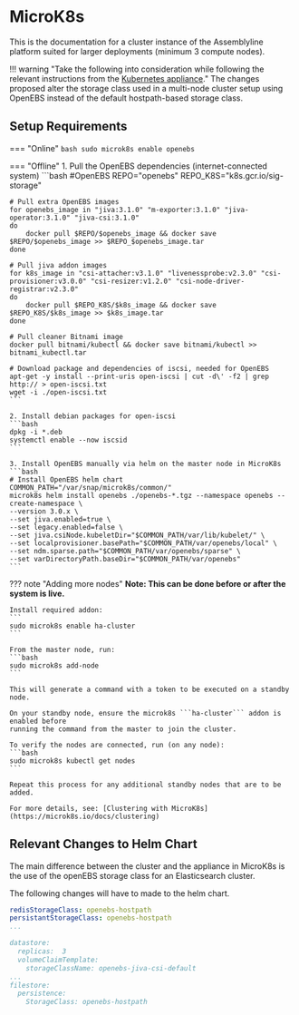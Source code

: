 # MicroK8s
This is the documentation for a cluster instance of the Assemblyline platform suited for larger deployments (minimum 3 compute nodes).

!!! warning "Take the following into consideration while following the relevant  instructions from the [Kubernetes appliance](../appliance/kubernetes-microk8s)."
	The changes proposed alter the storage class used in a multi-node cluster setup using OpenEBS instead of the default hostpath-based storage class.

## Setup Requirements

=== "Online"
    ```bash
    sudo microk8s enable openebs
    ```

=== "Offline"
	1. Pull the OpenEBS dependencies (internet-connected system)
	```bash
	#OpenEBS
	REPO="openebs"
	REPO_K8S="k8s.gcr.io/sig-storage"

	# Pull extra OpenEBS images
	for openebs_image in "jiva:3.1.0" "m-exporter:3.1.0" "jiva-operator:3.1.0" "jiva-csi:3.1.0"
	do
		docker pull $REPO/$openebs_image && docker save $REPO/$openebs_image >> $REPO_$openebs_image.tar
	done

	# Pull jiva addon images
	for k8s_image in "csi-attacher:v3.1.0" "livenessprobe:v2.3.0" "csi-provisioner:v3.0.0" "csi-resizer:v1.2.0" "csi-node-driver-registrar:v2.3.0"
	do
		docker pull $REPO_K8S/$k8s_image && docker save $REPO_K8S/$k8s_image >> $k8s_image.tar
	done

	# Pull cleaner Bitnami image
	docker pull bitnami/kubectl && docker save bitnami/kubectl >> bitnami_kubectl.tar

	# Download package and dependencies of iscsi, needed for OpenEBS
	apt-get -y install --print-uris open-iscsi | cut -d\' -f2 | grep http:// > open-iscsi.txt
	wget -i ./open-iscsi.txt
	```

	2. Install debian packages for open-iscsi
	```bash
	dpkg -i *.deb
	systemctl enable --now iscsid
	```

	3. Install OpenEBS manually via helm on the master node in MicroK8s
	```bash
	# Install OpenEBS helm chart
	COMMON_PATH="/var/snap/microk8s/common/"
	microk8s helm install openebs ./openebs-*.tgz --namespace openebs --create-namespace \
    --version 3.0.x \
    --set jiva.enabled=true \
    --set legacy.enabled=false \
    --set jiva.csiNode.kubeletDir="$COMMON_PATH/var/lib/kubelet/" \
    --set localprovisioner.basePath="$COMMON_PATH/var/openebs/local" \
    --set ndm.sparse.path="$COMMON_PATH/var/openebs/sparse" \
    --set varDirectoryPath.baseDir="$COMMON_PATH/var/openebs"
	```

??? note "Adding more nodes"
    **Note: This can be done before or after the system is live.**

    Install required addon:
    ```
    sudo microk8s enable ha-cluster
    ```

    From the master node, run:
    ```bash
    sudo microk8s add-node
    ```

    This will generate a command with a token to be executed on a standby node.

    On your standby node, ensure the microk8s ```ha-cluster``` addon is enabled before
    running the command from the master to join the cluster.

    To verify the nodes are connected, run (on any node):
    ```bash
    sudo microk8s kubectl get nodes
    ```

    Repeat this process for any additional standby nodes that are to be added.

    For more details, see: [Clustering with MicroK8s](https://microk8s.io/docs/clustering)

<!-- !!! warning "Caution"
	The following instructions assuming you're root user.
	Please perform:
        ```bash
        sudo su
        ```

??? tldr "Summary of files for deploying AL4"
	```bash
	Desktop/
	├── al_deps/
	│   ├── Python-tool         (Used to push .tar images to built-in registry)
	│   ├── open-iscsi service  (Used to enable OpenEBS storage management)
	│   ├── pip-package         (Used to install Python-Tool
	│   ├── Snap packages (microk8s, helm, kubectl, koneta-lens)
	│   ├── nginx-ingress (.tar)
	│   ├── OpenEBS       (.tar) (Need to update dependency helm chart)
<<<<<<< HEAD:docs/installation/cluster-microk8s.md
	│   ├── containers    (many .tar)/
	│   │   ├── registry.tar       (Used for built-in registry)
	│   │   ├── service_containers (AL4 services)
	│   │   ├── openEBS-node       (Basic OpenEBS - Required for both deployments)        
	│   │   ├── openEBS-multi-node (OpenEBS with java-csi addon)
	│   │   ├── core-microk8s      (Enables Microk8s from scratch)
	│   │   ├── minio-redis        (For AL4 charts)
	│   │   └── elk                (For AL4 charts)
	│   └── new_registry.yaml   (Used to reconfigure registry deployment)
=======
	│   └── containers    (many .tar)/
	│       ├── registry.tar       (Used for built-in registry)
	│       ├── service_containers (AL4 services)
	│       ├── openEBS-node       (Basic OpenEBS - Required for both deployments)
	│       ├── openEBS-multi-node (OpenEBS with java-csi addon)
	│       ├── core-microk8s      (Enables Microk8s from scratch)
	│       ├── minio-redis        (For AL4 charts)
	│       └── elk                (For AL4 charts)
>>>>>>> 1dca46b58065aa329c7c2aa8322d644d9ab72199:docs/installation/cluster/microk8s.md
	└── assemblyline-helm-chart/
	    ├── appliance/
	    │   ├── secrets.yaml
	    │   ├── values-StrongAppliance.yaml
	    │   ├── values-Cluster(1ES).yaml
	    │   └── values-Cluster(3ES).yaml
	    └── assemblyline/
			├── requirements.yaml  (offline version)
			├── charts/
			│   ├── elasticsearch-7.16.1.tgz (Need to update configurations)
			│   └── miinio-5.0.32.tgz        (Need to update configurations)
			└── templates/
			    └── updater-deployment.yaml  (Turn down replicas - 0)

	```

??? bug "Workaround when cluster seems to be timed-out"

	* Sometimes microk8s cluster will behave like shown in the following image:
	<figure markdown>
	  ![error](../images/Error.png)
	  <figcation></figcaption>
	</figure>

	* {==To fix this==} all we need to do is restart to internet interface:
	<figure markdown>
	  ![error](../images/Solution.png)
	  <figcation></figcaption>
	</figure>


## __Download depenedencies__
!!! tip "In this section we'll prepare all the pre-requisites for our deployment"
	Only step needs to be done on internet-connected system

	* __Download files consist of:__

		* __Snap packages:__ Used for installing kubernetes dependencies
		* __Helm Charts:__ Used for deploying apllication easily
		* __Containers:__ Used for application run-time environment

### 1. Download offline dependencies (On online environment)

!!! done "If you are making a VM to deploy in offline env"
	```bash
	apt-get update -y
	```

```bash title="Directory to store all dependencies"
mkdir al_deps && cd al_deps
```

```bash title="Helm inistallation"
snap install helm --classic
```

!!! Tip "Helm charts are usefull to deploy many products with their dependencies"

Download dependencies and helm charts

!!! success "Basic Best practice"
	- [X] <b>It is recomended to use latest versions of products.</b>


	=== "Snap Packages"
		!!! warning ""
			Packages relevant <b>for each node on cluster</b>.
		Download microk8s dependencies
		```bash
		for snap_pkg in "microk8s" "helm" "kubectl" "kontena-lens"
			do
			    sudo snap download $snap_pkg
			done
		```

        - [X] 1/4
	=== "Nginx-Ingress"
		!!! warning ""
			Package relevant <b>only for master node</b>.
		Download ingress-nginx helm-chart (for deploying ingress namespace)
		```bash
		wget https://github.com/kubernetes/ingress-nginx/releases/download/helm-chart-4.0.16/ingress-nginx-4.0.16.tgz
		```
		!!! note "[Official ingress-nginx helm-chart repo](https://github.com/kubernetes/ingress-nginx)" -->
<!--


        - [X] 2/4
	=== "OpenEBS"
		!!! warning ""
			Package relevant <b>only for master node</b>.
		* Pull open-ebs helm-chart (for deploying openebs namespace)
		```bash
		helm repo add openebs https://openebs.github.io/charts
		helm pull openebs/openebs
		```

		* Download package and dependencies of iscsi (Prerequisites for OpenEBS)

			!!! danger "You'll install it in offline environment"

			```bash
			apt-get -y install --print-uris open-iscsi | cut -d\' -f2 | grep http:// > open-iscsi.txt
			```

			```bash
			wget -i ./open-iscsi.txt
			```

		!!! note "[Official OpenEBS helm-chart repo](https://openebs.github.io/charts/)"

        - [X] 3/4
	=== "AL4 Helm-chart"
		!!! warning ""
			Package relevant <b>only for master node</b>.
		* Install git and clone AL4 helm-chart (Latest) (for deployingg al4 namespace)
		```bash
		apt install git -y
		```
		```bash
		cd .. && git clone https://github.com/CybercentreCanada/assemblyline-helm-chart
		```

		* Update all AL4 dependencies charts via helm
		```bash
		helm dependency update assemblyline-helm-chart/assemblyline/
		```

        - [X] 4/4

	After you've done downloading dependencies <b>(4/4)</b>
	```bash title="helm-update them"
	helm repo update
	``` -->
<!--
### 2. Download containers for offline work
```bash title="Set up dedicated directory"
mkdir containers && cd containers
```

=== "Registry + Python tool"
	```bash title="Download docker-registry image {==(Put in core-microk8s directory)==}"
	docker pull registry:2.7.1 && docker save registry:2.7.1 >> registry.tar
	```

	!!! note "Download pip package to install python-tool used for managing microk8s built-in registry"

		!!! danger "You'll install it in offline environment"

		=== "Download pip"
			```bash
			apt-get -y install --print-uris python3-pip | cut -d\' -f2 | grep http:// > python3-pip.txt
			```

			```bash
			wget -i ./python3-pip.txt
			```
		=== "Install (On offline environment)"
			```bash
			dpkg -i *.deb
			```


	!!! done "Enable quick managment with images and central-registry"
		```bash title="Download python package 'dockertarpusher'"
		mkdir python_tool && cd python_tool
		apt install python3-pip -y
		```
		!!! tip "For online use lets download"
		```bash
		pip download dockertarpusher
		```

	- [X] 1/7
=== "Core-Microk8s"
	??? example "Required images list"
		```yaml
		coredns/coredns:1.8.0
		calico/cni:v3.19.1
		calico/pod2daemon-flexvol:v3.19.1
		calico/node:v3.19.1
		clico/kube-controllers:v3.17.1
		cdkbot/hostpath-provisioner-amd64:1.0.0
		k8s.gcr.io/metrics-server/metrics-server:v0.5.2
		```

	```bash title="DNS services for single\multi node cluster"
	docker pull coredns/coredns:1.8.0 && docker save coredns/coredns:1.8.0 >> coredns.tar
	```

	```bash title="Calico containers"
	for container_image in "cni" "pod2daemon-flexvol" "node"
	do
	    docker pull calico/$container_image:v3.19.1 && docker save calico/$container_image:v3.19.1 >> calico_$container_image.tar
	done

	docker pull calico/kube-controllers:v3.17.3 && docker save calico/kube-controllers:v3.17.3 >> calico_kube-controllers.tar
	```

	```bash title="microk8s-hostpath for handling built-in registry"
	docker pull cdkbot/hostpath-provisioner-amd64:1.0.0 && docker save cdkbot/hostpath-provisioner-amd64:1.0.0 >> storage.tar
	```

	```bash title="metrics-server addon container"
	docker pull k8s.gcr.io/metrics-server/metrics-server:v0.5.2 && docker save k8s.gcr.io/metrics-server/metrics-server:v0.5.2 >> metrics.tar
	```

	```bash title="download k8s.gcr.io/pause:3.1"
	docker pull k8s.gcr.io/pause:3.1 && docker save k8s.gcr.io/pause:3.1 >> pause.tar
	```



	- [X] 2/7
=== "Ingress-NGINX"
	```bash title="Download nginx prerequists (Need to manually pull them | remove digest tag in yaml)"
	for container_image in "controller:v1.1.1" "kube-webhook-certgen:v1.1.1"
	do
	    docker pull k8s.gcr.io/ingress-nginx/$container_image && docker save k8s.gcr.io/ingress-nginx/$container_image >> $container_image.tar
	done
	```
	??? warning "Notice specific versions"
		For update go to value.yaml and search for:
		```yaml
		...
		controller:
		  name: controller
		  image: registry: k8s.gcr.io
		  image: ingress-nginx/controller
		  tag: "v1.1.1"
		...
		```
		```yaml
		...
		controller:
		  name: controller
		  image: registry: k8s.gcr.io
		  image: ingress-nginx/kube-webhook-certgen
		  tag: "v1.1.1"
		...
		```
	- [X] 3/7
=== "ELK"
	```bash title="Download ELK images"
	ES_REG=docker.elastic.co
	ES_VER=7.16.1
	for beat in "filebeat" "metricbeat"
	do
	    docker pull $ES_REG/beats/$beat:$ES_VER && docker save $ES_REG/beats/$beat:$ES_VER >> es_$beat.tar
	done
	for es in "logstash" "kibana" "elasticsearch"
	do
	    docker pull $ES_REG/$es/$es:$ES_VER && docker save $ES_REG/$es/$es:$ES_VER >> es_$es.tar
	done
	```

	- [X] 4/7
=== "MinIO + Redis"
	```bash title="MinIO"
	for minio_image in "minio:RELEASE.2022-01-08T03-11-54Z" "mc:RELEASE.2022-01-07T06-01-38Z"
	do
	    docker pull minio/$minio_image && docker save minio/$minio_image >> minio_$minio_image.tar
	done
	docker pull bskim45/helm-kubectl-jq:3.3.0 && docker save bskim45/helm-kubectl-jq:3.3.0 >> minio_helm-kubectl-jq:3.3.0.tar
	```
	??? warning "Notice specific versions"
		For update go to value.yaml and search for:
		```yaml
		...
		helmKubectlJqImage:
		  pullPolicy: IfNotPresent
		  repository: bskim45/helm-kubectl-jq
		  #tag: <old_version>
		  tag: 3.3.0 (new version)
		...
		```
		```yaml
		...
		image:
		  pullPolicy: IfNotPresent
		  repository: minio/minio
		  #tag: <old_version>
		  tag: RELEASE.2022-01-08T03-11-54Z (new version)
		...
		```
		```yaml
		...
		image:
		  pullPolicy: IfNotPresent
		  repository: minio/mc
		  #tag: <old_version>
		  tag: RELEASE.2022-01-07T06-01-38Z (new version)
		...
		```

	```bash title="Redis"
	docker pull redis && docker save redis >> redis.tar
	```

	- [X] 4/7
=== "OpenEBS"

	!!! tldr "How to choose?"
		| OpenEBS    	| Requirements                                                                	| Purpose                               	|
		|------------	|-----------------------------------------------------------------------------	|---------------------------------------	|
		|   Default  	|                     :material-check: Default Containers                     	|  For {==__1__==} datastore in cluster 	|
		| Jiva addon 	| :material-check: Default Containers  :material-check: Multi-node Containers 	| For {==__3__==} datastores in cluster 	|

	=== "Default Containers"
		!!! tldr "Enable storage for single-node IO operations"
			Relevant for {==__1 datastore OR 3 datastores__==}

		??? question "Where to find all dependencies for this helm chart?"
			`openebs/values.yaml`

		??? example "Required images+tags(openebs_list.txt)"

			```yaml
			m-apiserver:2.12.2
			openebs-k8s-provisioner:2.12.2
			provisioner-localpv:3.1.0
			snapshot-controller:2.12.2
			snapshot-provisioner:2.12.2
			node-disk-manager:1.8.0
			node-disk-operator:1.8.0
			node-disk-exporter:1.8.0
			admission-server:2.12.2
			linux-utils:3.1.0
			jiva:2.12.2
			cstor-pool:2.12.2
			cstor-pool-mgmt:2.12.2
			cstor-istgt:2.12.2
			cstor-volume-mgmt:2.12.2
			```

		```bash title="Define repo"
		REPO="openebs"
		```
		```bash title="Required images for supporting Strong appliance (Not enough for cluster)"
		for openebs_image in $(cat openebs_list.txt)
		do
		    docker pull $REPO/$openebs_image && docker save $REPO/$openebs_image >> $REPO_$openebs_image.tar
		done
		```
		```bash title="Pull cleaner image for OpenEBS"
		docker pull bitnami/kubectl && docker save bitnami/kubectl >> bitnami_kubectl.tar
		```

		- [X] 5.5/7

	=== "Multi-node Containers"
		!!! tldr "Enable storage for multi-node IO operations"
			Relevant for {==__3 datastores__==}

		??? question "Where to find all dependencies for this helm chart?"
			```
			/openebs/charts/jiva/value.yaml
			/openebs/charts/localpv-provisioner/value.yaml
			/openebs/charts/openebs-ndm/value.yaml
			```

		??? example "Required images+tags"
			```yaml
			OpenEBS Multi-Node Required:
			jiva:3.1.0
			m-exporter:3.1.0
			jiva-operator:3.1.0
			jiva-csi:3.1.0

			Jiva Required:
			csi-attacher:v3.1.0
			livenessprobe:v2.3.0
			csi-provisioner:v3.0.0
			csi-resizer:v1.2.0
			csi-node-driver-registrar:v2.3.0
			```

		```bash title="Define repos"
		REPO="openebs"
		REPO_K8S="k8s.gcr.io/sig-storage"
		```
		```bash title="Pull extra OpenEBS images"
		for openebs_image in "jiva:3.1.0" "m-exporter:3.1.0" "jiva-operator:3.1.0" "jiva-csi:3.1.0"
		do
		    docker pull $REPO/$openebs_image && docker save $REPO/$openebs_image >> $REPO_$openebs_image.tar
		done
		```
		```bash title="Pull jiva addon images"
		for k8s_image in "csi-attacher:v3.1.0" "livenessprobe:v2.3.0" "csi-provisioner:v3.0.0" "csi-resizer:v1.2.0" "csi-node-driver-registrar:v2.3.0"
		do
		    docker pull $REPO_K8S/$k8s_image && docker save $REPO_K8S/$k8s_image >> $k8s_image.tar
		done

		```
		```bash title="Pull cleaner image for OpenEBS"
		docker pull bitnami/kubectl && docker save bitnami/kubectl >> bitnami_kubectl.tar
		```

		- [X] 6/7


=== "AL4-services"

	```bash title="Define Tag"
	AL4_RELEASE=4.2.stable
	```


	```bash title="Assemblyline Core"
	for al_image in "core" "ui" "ui-frontend" "service-server" "socketio"
	do
	    docker pull cccs/assemblyline-$al_image:$AL4_RELEASE && docker save cccs/assemblyline-$al_image:$AL4_RELEASE >> al_$al_image.tar
	done
	```

	??? example "List of services(service_list.txt)"
		```yaml
		antivirus
		apkaye
		beaver
		characterize
		configextractor
		cuckoo
		deobfuscripter
		emlparser
		elf
		elfparser
		espresso
		extract
		floss
		frankenstrings
		iparse
		jsjaws
		metadefender
		metapeek
		oletools
		overpower
		pdfid
		peepdf
		pefile
		pixaxe
		safelist
		sigma
		suricata
		swiffer
		tagcheck
		torrentslicer
		unpacme
		unpacker
		vipermonkey
		virustotal-dynamic
		virustotal-static
		xlmmacrodeobfuscator
		yara
		```

	!!! danger "Both tags are required in our registry!"

		=== "Get latest tag"

			!!! tldr "Those tags important to suppply {==al_svc==} with currect image:{==4.2.stable'X'==}"

			```bash title="Assemblyline Services"
			for alsvc_image in $(cat service_list.txt)
			do
			    TAG=$(wget -q https://registry.hub.docker.com/v1/repositories/cccs/assemblyline-service-${alsvc_image}/tags -O -  | sed -e 's/[][]//g' -e 's/"//g' -e 's/ //g' | tr '}' '\n'  | awk -F: '$3~".stable" {print $3}' | grep 4.2 | sort | tail -n 1)
			    IMAGE="cccs/assemblyline-service-${alsvc_image}:${TAG}"
			    docker pull ${IMAGE}
			    docker save ${IMAGE} -o ${alsvc_image}.tar
			done

			```
			!!! done "This script will download the latest 4.2.stable'X' of al4 services"
				This step is requirerd to have the image of the running service

			!!! bug "docker-tar-push can push an image per tar file. so we need to download each image separately"


			- [X] 6.5/7
		=== "Get stable tag"

			!!! tldr "Thosee tags important to supply {==install_al_svc==} with currect image:{==stable==}"

			```bash title="Convert to stable tag"
			for image in $(docker image ls --format {{.Repository}}:{{.Tag}} | grep :4.2.0)
			do
			  image_name=$(cut -d ':' -f 1 <<< $image)
			  image_no_reg=$(cut -d '/' -f 2 <<< $image_name)
			  echo "[INFO]: tagging image: $image_no_reg:stable > tar"
			  docker tag $image $image_name:stable
			  docker save $image > $image_no_reg.tar
			done;
			```
			!!! done "This script will add the images with the tag: stable"
				This step is required to have the image for bootstraping

			!!! bug "docker-tar-push can push an image per tar file. so we need to download each image separately"

			- [X] 7/7 -->
<!--
<figure markdown>
 ![al_deps](../images/FolderExample.png)
 <figcation></figcaption>
</figure>

??? cite "You can deploy Microk8s+AL4 Dependencies with all the downloaded files"
	Next step exaplin how to setup Node (Master or other-node)

## __Microk8s setup__
!!! tip "In this section we'll setup most of the infrastructure - Appliance Node/Master Node(Cluster)"
	After this step you'll initialize the Microk8s Dependencies and deploy them

	| Stage                   	| Description                                                                                 	| Purpose                               	|
	|-------------------------	|---------------------------------------------------------------------------------------------	|---------------------------------------	|
	|      Core-Microk8s      	| :material-check: Microk8s :material-check: Helm :material-check: Kubectl :material-check: Lens 	|      Setup Kubernetes environment     	|
	| Deploy microk8s add-ons 	| :material-check: NGINX-Ingress :material-check: OpenEBS                                       	| Used to deploy infrastructure for AL4 	|

### 1. Setup Kubernetes environment
```bash title="Microk8s + Deps' installation"
cd al_deps/
```

=== "Setup microk8s"
	```bash title="Microk8s Install"
	snap ack microk8s_*.assert
	snap install microk8s_*.snap --classic
	```

	```bash title="Get to this directory"
	cd core_microk8s
	```

	```bash title="Manually import Core-Microk8s images"
	for img_name in $(ls)
	do
	    microk8s ctr images import $img_name
	done
	```

	!!! warning "Make sure registry image located on correct folder"

	* Enable relevant addons
	```bash title="Only on Appliance/Master-node"
	microk8s enable dns ha-cluster metrics-server rbac registry:size=30Gi
	```

		!!! warning "Notice"
			 Default Deployment requires <b>55G</b> for storing images - maybe less.

			 [Microk8s built-in Registry](https://microk8s.io/docs/registry-built-in)


	```bash title="Copy kubeconfig from cluster and make it accessible for kubectl/helm"
	export KUBECONFIG=$HOME/.kube/config
	```

	```bash title="Get ready to install helm\kubectl"
	mkdir /var/snap/microk8s/current/bin
	```

	- [X] 1/4

=== "Setup Helm"
	```bash title="Admin tool for deploying helm charts"
	snap ack helm_*.assert
	snap install helm_*.snap --classic
	```

	```bash title="Link helm to microk8s"
	ln -s /snap/bin/helm /var/snap/microk8s/current/bin/helm
	```

	- [X] 2/4

=== "Setup Kubectl"
	```bash title="Admin tool for controlling kubernetes"
	snap ack kubectl_*.assert
	snap install kubectl_*.snap --classic
	```

	```bash title="Link kubectl to microk8s"
	ln -s /snap/bin/kubectl /var/snap/microk8s/current/bin/kubectl
	```

	- [X] 3/4

=== "Setup Lens"
	??? danger "Relevant if node has user-interface"

		```bash title="Admin tool for examining progresses in our appliance\cluster"
		snap ack kontena-lens_*.assert
		snap install kontena-lens_*.snap --classic
		```

		```bash title="Link microk8s to Lens"
		microk8s kubectl config view --raw
		```

		* In Lens: file -> Add Clusters -> Paste as text -> Paste last step output here

	- [X] 4/4 (Optional)

![Initial_Setup_Done](../images/After_Sec_2.png)

### 2. Install Microk8s Infrastructure dependencies

!!! question "What is needed for this step?"

	- [X] Microk8s
	- [X] Helm linked to microk8s
	- [X] Kubectl linked to microk8s

How we deploy all dependencies?

* Setup our central-registry to handle our images
* Deploying helm-charts

=== "Setup Registry"

	* Edit microk8s configuration to pull images from localhost:32000 instead of docker.io

		```bash title="Little change in this file:"
		gedit /var/snap/microk8s/current/args/certs.d/docker.io/hosts.toml
		```

		```toml title="To look like this"
		server = "http://localhost:32000"

		[host."http://localhost:32000"]
		  capabilities = ["pull", "resolve"]
		```

		!!! note "This ensure each service could access the registry on the node"

		```bash title="Sync changes with Microk8s"
		microk8s stop && microk8s start
		```
	
	??? example "new_registry.yaml"
		```yaml title="Ensure registry container will run always on Master-node"
		---
		apiVersion: v1
		kind: Namespace
		metadata:
		  name: container-registry
		---
		kind: PersistentVolumeClaim
		apiVersion: v1
		metadata:
		  name: registry-claim
		  namespace: container-registry
		spec:
		  accessModes:
		    - ReadWriteMany
		  volumeMode: Filesystem
		  resources:
		    requests:
		      storage: <According to you with (i.e. 55Gi)>
		---
		apiVersion: apps/v1
		kind: Deployment
		metadata:
		  labels:
		    app: registry
		  name: registry
		  namespace: container-registry
		spec:
		  replicas: 1
		  selector:
		    matchLabels:
		      app: registry
		  template:
		    metadata:
		      labels:
			app: registry
		    spec:
		      # Edit the name of you Master-node
		      nodeName: ubuntu2004 
		      containers:
			- name: registry
			  image: registry:2.7.1
			  env:
			    - name: REGISTRY_HTTP_ADDR
			      value: :5000
			    - name: REGISTRY_STORAGE_FILESYSTEM_ROOTDIRECTORY
			      value: /var/lib/registry
			    - name: REGISTRY_STORAGE_DELETE_ENABLED
			      value: "yes"
			  ports:
			    - containerPort: 5000
			      name: registry
			      protocol: TCP
			  volumeMounts:
			    - mountPath: /var/lib/registry
			      name: registry-data
		      volumes:
			- name: registry-data
			  persistentVolumeClaim:
			    claimName: registry-claim
		---
		apiVersion: v1
		kind: Service
		metadata:
		  labels:
		    app: registry
		  name: registry
		  namespace: container-registry
		spec:
		  type: NodePort
		  selector:
		    app: registry
		  ports:
		    - name: "registry"
		      port: 5000
		      targetPort: 5000
		      nodePort: 32000
		---
		# https://github.com/kubernetes/enhancements/issues/1755
		apiVersion: v1
		kind: ConfigMap
		metadata:
		  name: local-registry-hosting
		  namespace: kube-public
		data:
		  localRegistryHosting.v1: |
		    help: "https://microk8s.io/docs/registry-built-in"
		    host: "localhost:32000"

		```
		
	```bash title="To update registry deployment settings"
	microk8s kubectl apply -f ./new_registry.yaml
	```

	* Install python3-pip package
		```bash
		dpkg -i *.deb
		```

	* Install docker-tar-push package
		```bash
		cd ./python-tool
		```
		
		```bash
		pip install ./dockertarpusher-0.16-py3-none-any.whl
		```

	* Push the container-images we download in 1.2

		```bash title="Push process - pushes tars in current directory"
		for container_image in $(ls)
		do
		    docker-tar-push http://localhost:32000 $container_image
		done
		```

	- [X] 1/3


=== "Nginx-Ingress"
	Nginx-Ingress is used to be a load-balancer in front of our cluster

	```bash title="Create dedicated namespace for our ingress installation"
	microk8s helm install ingress-nginx ./ingress-nginx-*.tgz -n ingress --create-namespace \
			--set controller.hostPort.enabled=true \
			--set controllerr.image.registry="localhost:32000/k8s.gcr.io"
	```

	!!! info "localhost:32000 is used to pull k8s images from microk8s built-in registry"

	- [X] 2/3

=== "OpenEBS"
	1. Install and enable iscsi (Prerequisites of OpenEBS)

		!!! todo "Needs to be installed on {==each node of cluster(Include master)==}"
			in case datastore pod will be scheduled to other node
			```bash
			dpkg -i *.deb
			```

			```bash
			systemctl enable --now iscsid
			```

	2. Enable the preffered OpenEBS deployment for your kind of AL deployment

		!!! warning "For 3-datastores (multi-node) you should enable jiva addon for OpenEBS"

		```bash title="Define variables"
		COMMON_PATH="/var/snap/microk8s/common/"
		```

		=== "Appliance + Cluster(1ES)"
			!!! danger "Relevant for a Strong-Appliance OR Cluster AL4 (1 ES)"
				If you wish deploying Cluster AL4+3ES refer to next tab

			!!! bug "Only on Master Node"
				Deploy OpenEBS helm-chart for Strong appliance (Single-node)
				```bash title="Default deployment enough for single-node datastore"
				microk8s helm install openebs ./openebs-*.tgz --namespace openebs --create-namespace \
					--set varDirectoryPath.baseDir=$COMMON_PATH/var/openebs/local \
					--set jiva.defaultStoragePath=$COMMON_PATH/var/openebs/

				```
			- [X] 2.5/3

		=== "Cluster(3ES)"

			!!! danger "Required to create ES Multi-node datastores (3 ES)"
				Relevant so ES cluster could use it's nodes for load-balancing

			!!! bug "Only on Master Node"
				Deploy OpenEBS helm-chart for Multi-node cluster
				```bash title="Jiva enabled for multi-node cluster"
				microk8s helm install openebs ./openebs-*.tgz --namespace openebs --create-namespace \
					--version 3.0.x \
					--set jiva.enabled=true \
					--set legacy.enabled=false \
					--set jiva.csiNode.kubeletDir="$COMMON_PATH/var/lib/kubelet/" \
					--set localprovisioner.basePath="$COMMON_PATH/var/openebs/local" \
					--set ndm.sparse.path="$COMMON_PATH/var/openebs/sparse" \
					--set varDirectoryPath.baseDir="$COMMON_PATH/var/openebs"
				```

			- [X] 3/3

<figure markdown>
  ![built-in registry after Appliance setup](../images/local_registry.png)
  <figcation></figcaption>
</figure>

??? cite "You can export a 'Basic-Template' OVF that can be used as Appliance or Master(Part of cluster)"
	Node consists of Microk8s/Helm/Kubectl
	{==Strong Appliance/ Master Node for 2 kind of clusters==}
 -->
<!--
## __Setup Node(s)__
!!! tip "In this section we'll create Microk8s 3-node cluster"

### 1. Setup network configurations
=== "Appliance"

	```bash title="Update hosts file"
	gedit /etc/hosts
	```

	* Update it to be able to resolve single-node
		```file
		127.0.0.1	localhost
		127.0.1.1	ubuntu2004.linuxvmimages.local

		<ip_master>	fdqn(al4 desired url) ubuntu2004
		...
		```

=== "Cluster"
	=== "On Master node"
		```bash title="Update hosts file"
		gedit /etc/hosts
		```

		* Update it to be able to resolve hostnames of extra nodes
			```file
			127.0.0.1	localhost
			127.0.1.1	ubuntu2004.linuxvmimages.local

			<ip_master>	fdqn(al4 desired url) ubuntu2004
			<ip_node1>	node1
			<ip_node2>	node2
			...
			```
		- [X] 2/3

	=== "On 2nd & 3rd nodes"
		```bash title="Update hosts file"
		gedit /etc/hosts
		```

		* Update it to be able to resolve hostnames of extra nodes
			```file
			127.0.0.1	localhost
			127.0.1.1	ubuntu2004.linuxvmimages.local

			<ip_master>	fdqn(al4 desired url) ubuntu2004
			<ip_node1>	node1
			<ip_node2>	node2
			...
			```

		```bash title="Update hostname file"
		gedit /etc/hostname
		```

		* Update the name according to the order of the node:
			`node1`
			`node2`
		- [X] 3/3
	!!! warning "After we done configuring nodes (3/3)"
		Reboot <b>each node</b> to make changes take effect.

### 2. Setup microk8s on new node

!!! warning "Steps 2&3 not relevant for Strong-Appliance"

??? tip "Some step you've done before"
	=== "Setup microk8s"
		```bash title="Microk8s Install"
		snap ack microk8s_*.assert
		snap install microk8s_*.snap --classic
		```

		```bash title="Get to this directory"
		cd core_microk8s
		```

		```bash title="Manually import Core-Microk8s images"
		for img_name in $(ls)
		do
		    microk8s ctr images import $img_name
		done
		```

		!!! warning "Make sure registry image located on correct folder"

		* Enable relevant addons
		```bash title="Only on Appliance/Master-node"
		microk8s enable dns ha-cluster rbac
		```

	=== "On each node"
		```bash title="Little change in this file:"
		gedit /var/snap/microk8s/current/args/certs.d/docker.io/hosts.toml
		```

		```toml title="To look like this"
		server = "http://localhost:32000"

		[host."http://localhost:32000"]
		  capabilities = ["pull", "resolve"]
		```

		!!! note "This ensure each node could access the registry on the Master"

		```bash title="Sync changes with Microk8s"
		microk8s stop && microk8s start
		```

	=== "OpenEBS"
		* Install and enable iscsi (Prerequisites of OpenEBS)

		!!! todo "Needs to be installed on {==each node of cluster(Include master)==}"
			in case datastore pod will be scheduled to other node
			```bash
			dpkg -i *.deb
			```

			```bash
			systemctl enable --now iscsid
			```




### 3. Combine nodes to cluster! (Optional)
!!! warning "Steps 2&3 not relevant for Strong-Appliance"

??? tldr "This step creating our multi-node cluster for AL4"

	To finish this step we need to ensure:

	* <b>Master node</b>

		- [X] Microk8s & Helm/Kubectl
		- [x] Registry
		- [x] Ingress
		- [X] OpenEBS

	* <b>2nd\3rd nodes</b>

		- [X] Microk8s & (No Helm/Kubectl)
		- [ ] Registry
		- [ ] Ingress
		- [X] OpenEBS - {==open-iscsi service enabled==}

	=== "On Master"
		```bash title="Run 'add-node' command:"
		microk8s add-node --token-ttl=6000000
		```

		* Save the relevant output command to an accessable location

		Wait for nodes to join...

		![NodesJoined!](../images/nodesafterjoin.png)

	=== "On Node"
		???+ warning "Update default gateway before joining the master"

			1. Via settings panel

				<figure markdown>
				  ![NetSettings](../images/NetworkSetting.png)
				  <figcation></figcaption>
				</figure>

				!!! danger ""

					Make sure it's permanent default-gateway (Change it in your network settings)

			2. With bash command
			```bash
			ip route add default via <master_ip>
			```
		```bash title="Copy/Paste from accessible location"
		microk8s join <master_ip>:<port>/<token>
		```

		* Wait untill progress is done.

			__node1:__
			![NodeJoin!](../images/join_process.png)

			__node2:__
			![NodeJoin!](../images/node2_joined.png)

		* Repeat on each node you wish to join. -->

## Relevant Changes to Helm Chart
The main difference between the cluster and the appliance in MicroK8s is the use of the openEBS storage class for an Elasticsearch cluster.

The following changes will have to made to the helm chart.
```yaml
redisStorageClass: openebs-hostpath
persistantStorageClass: openebs-hostpath
...

datastore:
  replicas:  3
  volumeClaimTemplate:
    storageClassName: openebs-jiva-csi-default
...
filestore:
  persistence:
    StorageClass: openebs-hostpath
```
<!--
!!! tip "In this section you'll update what's nessecary for AL4-deployment in offline environment"
	Some of the changes relevant also for online use (al4 values.yaml)

* Update `./assemblyline/requirments.yaml` with:

	??? example "requirments[offline-version].yaml"
		```yaml
		# If you change the elasticsearch version, remember to also change the version at:
		#   - values.yaml: the init container image tag
		#   - logstash-deployment.yaml: It isn't launched via chart due to compatibility issues
		dependencies:
		  - name: elasticsearch
		    repository: {==<full_path_to_chart>==}/elasticsearch-7.16.1.tgz
		    version: 7.16.1
		    alias: datastore
		  - name: filebeat
		    repository: {==<full_path_to_chart>==}/filebeat-7.16.1.tgz
		    version: 7.16.1
		    alias: filebeat
		    condition: enableLogging
		  - name: metricbeat
		    repository: {==<full_path_to_chart>==}/metricbeat-7.16.1.tgz
		    version: 7.16.1
		    alias: metricbeat
		    condition: enableMetricbeat
		#  - name: elasticsearch
		#    repository: {==<full_path_to_chart>==}/elasticsearch-7.16.1.tgz
		#    version: 7.16.1
		#    alias: log-storage
		#    condition: seperateInternalELKStack
		  - name: kibana
		    repository: {==<full_path_to_chart>==}/kibana-7.16.1.tgz
		    version: 7.16.1
		    alias: kibana
		    condition: internalELKStack
		  - name: minio
		    repository: {==<full_path_to_chart>==}/minio-5.0.32.tgz
		    version: 5.0
		    alias: filestore
		    condition: internalFilestore
		```

* Update AL4 `./assemblyline/value.yaml` with:

	??? example "value.yaml"
		```yaml
		...
		redisImage: localhost:32000/redis
		...

		...
		datastore:
		  ...
		  extraInitContainers: |
		    ...
		    image: {==localhost:32000/==}docker.elastic.co...
		    ...
		  ...
		...
		...
		log-storage:
		  ...
		  extraInitContainers: |
		    ...
		    image: {==localhost:32000/==}docker.elastic.co...
		    ...
		  ...
		...
		```

	??? bug "If need multi-node 3ES cluster"
		```yaml title="Append those changes too"
		...
		datastore:
		  ...
		  volumeClaimTemplate:
		    accessModes:["ReadWriteOnce"]
		    storageClassName: {==openebs-jiva-csi-default==}
	 	```

* Update AL4 `./appliance/value.yaml` with:

	??? example "value-Appliance&Cluster(1ES).yaml Or value-Cluster(3ES).yaml"

		=== "value-StrongAppliance&Cluster(1ES).yaml"

			??? example "NOT Configured to work with cluster of elasticsearch (<b>1 node enough</b>)"
				```yaml title="./assemblyline-helm-chart/appliance"
				# Set storageClasses to use OpenEBS hostpath
				## Enable us to leverage the benefits of better datastore hardware (HDD, SSD)
				redisStorageClass: openebs-hostpath
				updateStorageClass: openebs-hostpath
				persistantStorageClass: openebs-hostpath

				# Turn off replication since there is only one elastic node
				#   NOTE: If you decide to add more datastore node this should be set
				#         to 1 once there are more then 3 datastore nodes
				elasticDefaultReplicas: 0

				# Use a smaller amount of shard since there is only one node
				#elasticDefaultShards: 1
				#elasticAlertShards: 1
				#elasticEmptyResultShards: 2
				#elasticFileShards: 2
				#elasticFileScoreShards: 2
				#elasticResultShards: 9
				#elasticSafelistShards: 2
				#elasticSubmissionShards: 3

				# Turn off logs gathering to saved on processing power, you can still have access
				# to logs via kubectl or Lens
				#   NOTE: This could be turned back on if the appliance node is powerful enough
				#         If you turn it on, make sure you set internalELKStack to true as well
				enableLogging: false

				# Turn off metrics gathering to saved on processing power (This uses a lot of CPU/Memory)
				#   NOTE: This could be turned back on if the appliance node is powerful enough
				#         If you turn it on, make sure you set internalELKStack to true as well
				enableMetrics: false
				enableMetricbeat: false

				# Turn off Application performance metrics to save processing power
				#   NOTE: This could be turned back on if you need insight on the performance of the core components
				#         If you turn it on, make sure you set internalELKStack to true as well
				#         ** You will only need this if you are doing development on core components
				enableAPM: false

				# Turn off self contained ELK stack for logging and metrics
				#   NOTE: Do no forget to turn this on if you enable either logging, metrics or APM
				internalELKStack: false

				# Make sure we use the same elasticsearch DB for logging and data when
				# internal logging is turned on.
				#   NOTE: This should never be set to true for an appliance
				seperateInternalELKStack: false

				# Set kibana to use the internal ELK Stack if logging is turned on
				kibana:
				  elasticsearchHosts: http://datastore-master:9200

				# Maximum upload file size (larger than 100MB is not recommanded)
				ingressAnnotations:
				  kubernetes.io/ingress.class: "nginx"
				  nginx.ingress.kubernetes.io/proxy-body-size: 100m

				# No need to auto scaler on low resources system
				#    NOTE: If you want to turn it back on, make sure the "metrics-server" addon
				#          is installed on your cluster
				#          > sudo microk8s enable metrics-server
				useAutoScaler: false

				# Stop reserving CPU for component
				#    NOTE: Comment those lines if you use more then 1 nodes for your appliance
				#          and that the total # cores for all your nodes is greater or equal then 16 cores
				#defaultReqCPU: "0m"
				#alerterReqCPU: "0m"
				#apmReqCPU: "0m"
				#dispatcherReqCPU: "0m"
				#elasticHelperReqCPU: "0m"
				#esMetricsReqCPU: "0m"
				#expiryReqCPU: "0m"
				#frontendReqCPU: "0m"
				#heartbeatReqCPU: "0m"
				#installJobReqCPU: "0m"
				#internalUIReqCPU: "0m"
				#ingestUIReqCPU: "0m"
				#ingesterReqCPU: "0m"
				#logstashReqCPU: "0m"
				#metricsReqCPU: "0m"
				#plumberReqCPU: "0m"
				#redisVolatileReqCPU: "0m"
				#redisPersistentReqCPU: "0m"
				#scalerReqCPU: "0m"
				#serviceServerReqCPU: "0m"
				#socketIOReqCPU: "0m"
				#statisticsReqCPU: "0m"
				#uiReqCPU: "0m"
				#updaterReqCPU: "0m"
				#workflowReqCPU: "0m"

				# Memory reservation
				#defaultReqRam: 64Mi
				#frontendReqRam: 32Mi
				#ingestUIReqRam: 256Mi
				#internalUIReqRam: 256Mi
				#scalerReqRam: 256Mi
				#serviceServerReqRam: 256Mi
				#socketIOReqRam: 64Mi
				#uiReqRam: 256Mi

				# Internal configuration for assemblyline components. See the assemblyline
				# administration documentation for more details.
				# https://cybercentrecanada.github.io/assemblyline4_docs/
				configuration:
				  core:
				    scaler:
				      # Allow the cluster to be overallocated up to 200%
				      cpu_overallocation: 2
				      service_defaults:
					min_instances: 1
				  logging:
				    log_level: WARNING
				  services:
				    # CPU reservation as been lowered so we could squeeze more services into smaller appliance
				    #   If you are having issues with services timing out a lot under heavy load, bring it back
				    #   to its default 0.6 value.
				    #cpu_reservation: 0.1
				  ui:
				    # !! MUST CHANGE !!
				    # Replace localhost with the domain at which you will reach your cluster, this cannot be an IP.
				    # If you do not have a domain, use an nip.io address. (e.g. 192.168.0.1.nip.io points to ip 192.168.0.1)
				    fqdn: "CHANGE_ME"
				    # Community fix for blocking account randomly accounts from login
				    validate_session_ip: false


				  # Max submission size in bytes (Leave as is). Significant tweaking required to go beyond this.
				  submission:
				    max_file_size: 104857600

				# Configuration for the elasticsearch instance used for system data.
				#   NOTE: Make sure you adjust the maximum storage size to a value appropriate
				#         to your system as the default value is quite small.
				datastore:
				  replicas: 1
				  esJavaOpts: "-Xms2g -Xmx2g -Dlog4j2.formatMsgNoLookups=true"
				  resources:
				   # requests:
				    #  cpu: 250m
				     # memory: 2Gi
				  volumeClaimTemplate:
				    #	Used for deploying cluster of elasticsearch
				    ##  Requires 3 nodes before deployment
				    # storageClassName: openebs-jiva-csi-default
				    #   Used for deploying cluster of microk8s WITHOUT cluster of elastic search
				    ##  Enable ONLY FOR strong appliance
				    storageClassName: openebs-hostpath
				    #resources:
				      #requests:
					#storage: 20Gi

				# Configuration for the file storage
				#   NOTE: Make sure you adjust the max amount of storage files can take
				#         on your system to a proper value as the default is quite small
				filestore:
				  persistence:
				    #size: 20Gi
				    StorageClass: openebs-hostpath
				  #resources:
				    #requests:
				      #memory: 512Mi
				```

		=== "value-Cluster(3ES).yaml"

			??? example "Configured to work with cluster of elasticsearch (<b>3 nodes required</b>)"
				```yaml title="./assemblyline-helm-chart/appliance"
				# Set storageClasses to use OpenEBS hostpath
				## Enable us to leverage the benefits of better datastore hardware (HDD, SSD)
				redisStorageClass: openebs-hostpath
				updateStorageClass: openebs-hostpath
				persistantStorageClass: openebs-hostpath

				# Turn off replication since there is only one elastic node
				#   NOTE: If you decide to add more datastore node this should be set
				#         to 1 once there are more then 3 datastore nodes
				elasticDefaultReplicas: 1

				# Use a smaller amount of shard since there is only one node
				#elasticDefaultShards: 1
				#elasticAlertShards: 1
				#elasticEmptyResultShards: 2
				#elasticFileShards: 2
				#elasticFileScoreShards: 2
				#elasticResultShards: 9
				#elasticSafelistShards: 2
				#elasticSubmissionShards: 3

				# Turn off logs gathering to saved on processing power, you can still have access
				# to logs via kubectl or Lens
				#   NOTE: This could be turned back on if the appliance node is powerful enough
				#         If you turn it on, make sure you set internalELKStack to true as well
				enableLogging: false

				# Turn off metrics gathering to saved on processing power (This uses a lot of CPU/Memory)
				#   NOTE: This could be turned back on if the appliance node is powerful enough
				#         If you turn it on, make sure you set internalELKStack to true as well
				enableMetrics: false
				enableMetricbeat: false

				# Turn off Application performance metrics to save processing power
				#   NOTE: This could be turned back on if you need insight on the performance of the core components
				#         If you turn it on, make sure you set internalELKStack to true as well
				#         ** You will only need this if you are doing development on core components
				enableAPM: false

				# Turn off self contained ELK stack for logging and metrics
				#   NOTE: Do no forget to turn this on if you enable either logging, metrics or APM
				internalELKStack: false

				# Make sure we use the same elasticsearch DB for logging and data when
				# internal logging is turned on.
				#   NOTE: This should never be set to true for an appliance
				seperateInternalELKStack: false

				# Set kibana to use the internal ELK Stack if logging is turned on
				kibana:
				  elasticsearchHosts: http://datastore-master:9200

				# Maximum upload file size (larger than 100MB is not recommanded)
				ingressAnnotations:
				  kubernetes.io/ingress.class: "nginx"
				  nginx.ingress.kubernetes.io/proxy-body-size: 100m

				# No need to auto scaler on low resources system
				#    NOTE: If you want to turn it back on, make sure the "metrics-server" addon
				#          is installed on your cluster
				#          > sudo microk8s enable metrics-server
				useAutoScaler: false

				# Stop reserving CPU for component
				#    NOTE: Comment those lines if you use more then 1 nodes for your appliance
				#          and that the total # cores for all your nodes is greater or equal then 16 cores
				#defaultReqCPU: "0m"
				#alerterReqCPU: "0m"
				#apmReqCPU: "0m"
				#dispatcherReqCPU: "0m"
				#elasticHelperReqCPU: "0m"
				#esMetricsReqCPU: "0m"
				#expiryReqCPU: "0m"
				#frontendReqCPU: "0m"
				#heartbeatReqCPU: "0m"
				#installJobReqCPU: "0m"
				#internalUIReqCPU: "0m"
				#ingestUIReqCPU: "0m"
				#ingesterReqCPU: "0m"
				#logstashReqCPU: "0m"
				#metricsReqCPU: "0m"
				#plumberReqCPU: "0m"
				#redisVolatileReqCPU: "0m"
				#redisPersistentReqCPU: "0m"
				#scalerReqCPU: "0m"
				#serviceServerReqCPU: "0m"
				#socketIOReqCPU: "0m"
				#statisticsReqCPU: "0m"
				#uiReqCPU: "0m"
				#updaterReqCPU: "0m"
				#workflowReqCPU: "0m"

				# Memory reservation
				#defaultReqRam: 64Mi
				#frontendReqRam: 32Mi
				#ingestUIReqRam: 256Mi
				#internalUIReqRam: 256Mi
				#scalerReqRam: 256Mi
				#serviceServerReqRam: 256Mi
				#socketIOReqRam: 64Mi
				#uiReqRam: 256Mi

				# Internal configuration for assemblyline components. See the assemblyline
				# administration documentation for more details.
				# https://cybercentrecanada.github.io/assemblyline4_docs/
				configuration:
				  core:
				    scaler:
				      # Allow the cluster to be overallocated up to 200%
				      cpu_overallocation: 2
				      service_defaults:
					min_instances: 1
				  logging:
				    log_level: WARNING
				  services:
				    # CPU reservation as been lowered so we could squeeze more services into smaller appliance
				    #   If you are having issues with services timing out a lot under heavy load, bring it back
				    #   to its default 0.6 value.
				    #cpu_reservation: 0.1
				  ui:
				    # !! MUST CHANGE !!
				    # Replace localhost with the domain at which you will reach your cluster, this cannot be an IP.
				    # If you do not have a domain, use an nip.io address. (e.g. 192.168.0.1.nip.io points to ip 192.168.0.1)
				    fqdn: "CHANGE_ME"
				    # Community fix for blocking account randomly accounts from login
				    validate_session_ip: false

				  # Max submission size in bytes (Leave as is). Significant tweaking required to go beyond this.
				  submission:
				    max_file_size: 104857600

				# Configuration for the elasticsearch instance used for system data.
				#   NOTE: Make sure you adjust the maximum storage size to a value appropriate
				#         to your system as the default value is quite small.
				datastore:
				  #replicas: 1
				  #esJavaOpts: "-Xms2g -Xmx2g -Dlog4j2.formatMsgNoLookups=true"
				  #resources:
				   # requests:
				    #  cpu: 250m
				     # memory: 2Gi
				  #volumeClaimTemplate:
				    #	Used for deploying cluster of elasticsearch
				    ##  Requires 3 nodes before deployment
				    storageClassName: openebs-jiva-csi-default
				    #   Used for deploying cluster of microk8s WITHOUT cluster of elastic search
				    ##  Enable ONLY FOR strong appliance
				    #storageClassName: openebs-hostpath
				    #resources:
				      #requests:
					#storage: 20Gi

				# Configuration for the file storage
				#   NOTE: Make sure you adjust the max amount of storage files can take
				#         on your system to a proper value as the default is quite small
				filestore:
				  persistence:
				    #size: 20Gi
				    StorageClass: openebs-hostpath
				  #resources:
				    #requests:
				      #memory: 512Mi
				```


* Update Minio `./charts/minio-5.0.32.tgz value.yaml` with:

	??? example "value.yaml"
		```yaml
		...
		helmKubectlJqImage:
		  ...
		  tag: 3.3.0
		image:
		  ...
		  tag: RELEASE.2022-01-08T03-11-54Z
		...
		mcImage:
		  ...
		  tag: RELEASE.2022-01-07T06-01-38Z
		...
		persistence:
		  VolumeName: ""
		  accessMode: "ReadWriteOnce"
		  ..
		  storageClass: {=="openebs-hostpath"==} #For some reason we need to update this on local chart files
		  ..
		...
		```

* Update ES `./charts/elasticsearch-7.16.1.tgz value.yaml` with:

	??? example "value.yaml"
		```yaml
		...
		image: "{==localhost:32000/==}docker.elastic.co..."
		...
		``` -->
<!--
* Update OpenEBS - Jiva addon `./charts/elasticsearch-7.16.1.tgz value.yaml` with:

	!!! warning "Relevant only for Cluster(3ES)"

	??? example "value.yaml"
		```yaml
		...
		csiController:
		  ...
		  attacher:
		    ...
		    image:
		      registry: {==localhost:32000/==}k8s.gcr.io/
		    ...
		  livenessprobe:
		    ...
		    image:
		      registry: {==localhost:32000/==}k8s.gcr.io/
		    ...
		  provisioner:
		    ...
		    image:
		      registry: {==localhost:32000/==}k8s.gcr.io/
		    ...
		  resizer:
		    ...
		    image:
		      registry: {==localhost:32000/==}k8s.gcr.io/
		    ...
		...
		csiNode:
		  ...
		  driverRegister:
		    ...
		    image:
		      registry: {==localhost:32000/==}k8s.gcr.io/
		    ...
		  livenessprobe:
		    ...
		    image:
		      registry: {==localhost:32000/==}k8s.gcr.io/
		    ...
		```

* To stop updater service from being deployed

	??? example "value.yaml"
<<<<<<< HEAD:docs/installation/cluster-microk8s.md
	
		```yaml title="./assemblyline/templates/updater-deployment.yaml"
=======

		```yaml title=./assemblyline/templates/updater-deployment.yaml
>>>>>>> 1dca46b58065aa329c7c2aa8322d644d9ab72199:docs/installation/cluster/microk8s.md
		...
		spec:
		  replicas: {==0==}
		  ...
		...
		```

## __Installation__

### 1. Create the assemblyline namespace

* When deploying an Assemblyline instance using our chart, it must be in its own namespace.

	``` bash title="We will use the `al` namespace"
	microk8s kubectl create namespace al
	```

### 2. Setup secrets

!!! fail "Worst-Practice: Default Passwords!"
	{==__Please change it in your custom deployment__==}

??? example "The secrets.yaml file should have the following format"

    ``` yaml title="./appliance/secrets.yaml"
    apiVersion: v1
    kind: Secret
    metadata:
      name: assemblyline-system-passwords
    type: Opaque
    stringData:
      datastore-password:
      logging-password:
        # If this is the password for backends like azure blob storage, the password may need to be URL-encoded
        # if it includes non-alphanumeric characters
      filestore-password:
      initial-admin-password:
    ```

!!! tip
    Here is an example of [secrets.yaml](https://github.com/CybercentreCanada/assemblyline-helm-chart/blob/master/appliance/secrets.yaml) file used for default deployments.

* When you're done setting the different passwords in your `secrets.yaml` file, upload it to your namespace:
	```bash
	microk8s kubectl apply -f ./appliance/secrets.yaml --namespace=al
	```

!!! danger
    From this point on, you will not need the `secrets.yaml` file anymore. You should delete it.

    ```bash
    rm ./appliance/secrets.yaml
    ```


### 3. Configure your deployment

!!! done "Did it in Section 4!"

### 4. Deploy your current configuration

* Now that you've fully configured your `values.yaml` file.

	???+ example "Options:"
		```bash
		microk8s helm install assemblyline ./assemblyline/ -f ./appliance/values-StrongAppliance\&Cluster\(1ES\).yaml -n al
		```
		```bash
		microk8s helm install assemblyline ./assemblyline/ -f ./appliance/values-Cluster\(3ES\).yaml -n
		```

	```bash
	microk8s helm install assemblyline ./assemblyline/ -f ./appliance/values-<What_ever_deployment_you_wish>.yaml -n al
	```

	```bash title="Updating all deployments to stop searching for images when they already pulled"
	microk8s kubectl get deployments -o name | sed -e 's/.*\///g' | xargs -I {} kubectl patch deployment {} --type=json -p='[{"op": "replace", "path": "/spec/template/spec/containers/0/imagePullPolicy", "value": "IfNotPresent"}]'
	```

!!! question "Whats now?"
    After you've ran the `helm install` command, the system has a lot of setting up to do (Creating database indexes, loading service, setting up default accounts, loading signatures ...). Don't expect it to be fully operational for at least the next 15 minutes.

!!! bug "If datastores keep CrashingLoopBack try to delete their pods"

![In the End!](../images/Sucessfull_deployment.png)
 -->

<!-- ## Update your deployment (TODO - Test it)

!!! tldr "To upgrade we need to consider our infra'"
	1. container-registry to give a central location for updating images (with python_tool)
	2. updateing our helm-chart to recognize upgrades.

```bash
microk8s helm upgrade assemblyline ./assemblyline/ -f ./appliance/values-<What_ever_deployment_you_wish>.yaml -n al
``` -->

<!-- ## __What do we need to consider before deploying offline__

!!! danger "Consider before processeding"

	* Git repo! - additional infrestructure to support some AL4 services

		!!! questioin "Why?"
			`Sigma`

			`Suricata`

			`TaggCheck`

			`Yara`

		!!! done "They are configured to pull 2 repos + 2 files"


		![services](../images/Repo_Services.png)

## __What needs to be done__


* In order to make AL work their are some options for deployment.

	!!! note "various value.yaml templates will be avaliable in section 4"

	|                    Deployment 			|    Nodes	|  Datastores	|
	| :------------------------------------------------:	| :----------:	| :----------:	|
	| Strong Appliance					| 1		| 1 		|
	| Cluster AL 4 with 1 ES instance			| 3 		| 1		|
	| Cluster AL 4 with Cluster of ES __(Prefered)__	| 3 		| 3		|


	??? question "Why Prefered?"

		<figure markdown>
		  ![services](../images/ESCluster.png)
		  <figcation></figcaption>
		</figure>


		- [X] Elastic-Search can be scaled to No-Share architecture cluster (<B>Requires 3 nodes</B>)

		- [X] Load Balancing

		- [X] AL4 Services can be scaled to balance our scans
 -->

